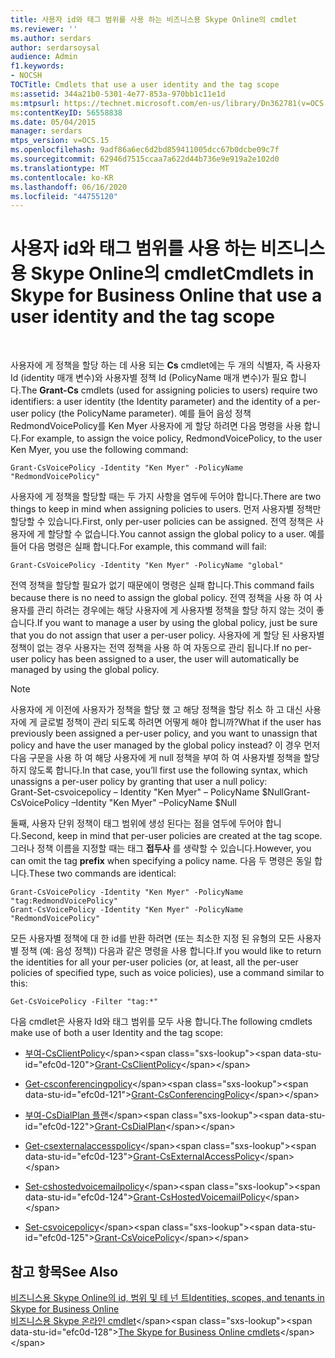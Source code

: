 ```yaml
---
title: 사용자 id와 태그 범위를 사용 하는 비즈니스용 Skype Online의 cmdlet
ms.reviewer: ''
ms.author: serdars
author: serdarsoysal
audience: Admin
f1.keywords:
- NOCSH
TOCTitle: Cmdlets that use a user identity and the tag scope
ms:assetid: 344a21b0-5301-4e77-853a-970bb1c11e1d
ms:mtpsurl: https://technet.microsoft.com/en-us/library/Dn362781(v=OCS.15)
ms:contentKeyID: 56558838
ms.date: 05/04/2015
manager: serdars
mtps_version: v=OCS.15
ms.openlocfilehash: 9adf86a6ec6d2bd859411005dcc67b0dcbe09c7f
ms.sourcegitcommit: 62946d7515ccaa7a622d44b736e9e919a2e102d0
ms.translationtype: MT
ms.contentlocale: ko-KR
ms.lasthandoff: 06/16/2020
ms.locfileid: "44755120"
---
```

# <a name="cmdlets-in-skype-for-business-online-that-use-a-user-identity-and-the-tag-scope"></a><span data-ttu-id="efc0d-102">사용자 id와 태그 범위를 사용 하는 비즈니스용 Skype Online의 cmdlet</span><span class="sxs-lookup"><span data-stu-id="efc0d-102">Cmdlets in Skype for Business Online that use a user identity and the tag scope</span></span>

 


<span data-ttu-id="efc0d-103">사용자에 게 정책을 할당 하는 데 사용 되는 **Cs** cmdlet에는 두 개의 식별자, 즉 사용자 Id (identity 매개 변수)와 사용자별 정책 Id (PolicyName 매개 변수)가 필요 합니다.</span><span class="sxs-lookup"><span data-stu-id="efc0d-103">The **Grant-Cs** cmdlets (used for assigning policies to users) require two identifiers: a user identity (the Identity parameter) and the identity of a per-user policy (the PolicyName parameter).</span></span> <span data-ttu-id="efc0d-104">예를 들어 음성 정책 RedmondVoicePolicy를 Ken Myer 사용자에 게 할당 하려면 다음 명령을 사용 합니다.</span><span class="sxs-lookup"><span data-stu-id="efc0d-104">For example, to assign the voice policy, RedmondVoicePolicy, to the user Ken Myer, you use the following command:</span></span>

    Grant-CsVoicePolicy -Identity "Ken Myer" -PolicyName "RedmondVoicePolicy"

<span data-ttu-id="efc0d-105">사용자에 게 정책을 할당할 때는 두 가지 사항을 염두에 두어야 합니다.</span><span class="sxs-lookup"><span data-stu-id="efc0d-105">There are two things to keep in mind when assigning policies to users.</span></span> <span data-ttu-id="efc0d-106">먼저 사용자별 정책만 할당할 수 있습니다.</span><span class="sxs-lookup"><span data-stu-id="efc0d-106">First, only per-user policies can be assigned.</span></span> <span data-ttu-id="efc0d-107">전역 정책은 사용자에 게 할당할 수 없습니다.</span><span class="sxs-lookup"><span data-stu-id="efc0d-107">You cannot assign the global policy to a user.</span></span> <span data-ttu-id="efc0d-108">예를 들어 다음 명령은 실패 합니다.</span><span class="sxs-lookup"><span data-stu-id="efc0d-108">For example, this command will fail:</span></span>

    Grant-CsVoicePolicy -Identity "Ken Myer" -PolicyName "global"

<span data-ttu-id="efc0d-109">전역 정책을 할당할 필요가 없기 때문에이 명령은 실패 합니다.</span><span class="sxs-lookup"><span data-stu-id="efc0d-109">This command fails because there is no need to assign the global policy.</span></span> <span data-ttu-id="efc0d-110">전역 정책을 사용 하 여 사용자를 관리 하려는 경우에는 해당 사용자에 게 사용자별 정책을 할당 하지 않는 것이 좋습니다.</span><span class="sxs-lookup"><span data-stu-id="efc0d-110">If you want to manage a user by using the global policy, just be sure that you do not assign that user a per-user policy.</span></span> <span data-ttu-id="efc0d-111">사용자에 게 할당 된 사용자별 정책이 없는 경우 사용자는 전역 정책을 사용 하 여 자동으로 관리 됩니다.</span><span class="sxs-lookup"><span data-stu-id="efc0d-111">If no per-user policy has been assigned to a user, the user will automatically be managed by using the global policy.</span></span>


> [!NOTE]  
> <span data-ttu-id="efc0d-112">사용자에 게 이전에 사용자가 정책을 할당 했 고 해당 정책을 할당 취소 하 고 대신 사용자에 게 글로벌 정책이 관리 되도록 하려면 어떻게 해야 합니까?</span><span class="sxs-lookup"><span data-stu-id="efc0d-112">What if the user has previously been assigned a per-user policy, and you want to unassign that policy and have the user managed by the global policy instead?</span></span> <span data-ttu-id="efc0d-113">이 경우 먼저 다음 구문을 사용 하 여 해당 사용자에 게 null 정책을 부여 하 여 사용자별 정책을 할당 하지 않도록 합니다.</span><span class="sxs-lookup"><span data-stu-id="efc0d-113">In that case, you’ll first use the following syntax, which unassigns a per-user policy by granting that user a null policy:</span></span><BR><span data-ttu-id="efc0d-114">Grant-Set-csvoicepolicy – Identity "Ken Myer" – PolicyName $Null</span><span class="sxs-lookup"><span data-stu-id="efc0d-114">Grant-CsVoicePolicy –Identity "Ken Myer" –PolicyName $Null</span></span>



<span data-ttu-id="efc0d-115">둘째, 사용자 단위 정책이 태그 범위에 생성 된다는 점을 염두에 두어야 합니다.</span><span class="sxs-lookup"><span data-stu-id="efc0d-115">Second, keep in mind that per-user policies are created at the tag scope.</span></span> <span data-ttu-id="efc0d-116">그러나 정책 이름을 지정할 때는 태그 **접두사** 를 생략할 수 있습니다.</span><span class="sxs-lookup"><span data-stu-id="efc0d-116">However, you can omit the tag **prefix** when specifying a policy name.</span></span> <span data-ttu-id="efc0d-117">다음 두 명령은 동일 합니다.</span><span class="sxs-lookup"><span data-stu-id="efc0d-117">These two commands are identical:</span></span>

    Grant-CsVoicePolicy -Identity "Ken Myer" -PolicyName "tag:RedmondVoicePolicy"
    Grant-CsVoicePolicy -Identity "Ken Myer" -PolicyName "RedmondVoicePolicy"

<span data-ttu-id="efc0d-118">모든 사용자별 정책에 대 한 id를 반환 하려면 (또는 최소한 지정 된 유형의 모든 사용자별 정책 (예: 음성 정책)) 다음과 같은 명령을 사용 합니다.</span><span class="sxs-lookup"><span data-stu-id="efc0d-118">If you would like to return the identities for all your per-user policies (or, at least, all the per-user policies of specified type, such as voice policies), use a command similar to this:</span></span>

    Get-CsVoicePolicy -Filter "tag:*"

<span data-ttu-id="efc0d-119">다음 cmdlet은 사용자 Id와 태그 범위를 모두 사용 합니다.</span><span class="sxs-lookup"><span data-stu-id="efc0d-119">The following cmdlets make use of both a user Identity and the tag scope:</span></span>

  - <span data-ttu-id="efc0d-120">[부여-CsClientPolicy](https://technet.microsoft.com/library/gg412942\(v=ocs.15\))</span><span class="sxs-lookup"><span data-stu-id="efc0d-120">[Grant-CsClientPolicy](https://technet.microsoft.com/library/gg412942\(v=ocs.15\))</span></span>

  - <span data-ttu-id="efc0d-121">[Get-csconferencingpolicy](https://technet.microsoft.com/library/gg425937\(v=ocs.15\))</span><span class="sxs-lookup"><span data-stu-id="efc0d-121">[Grant-CsConferencingPolicy](https://technet.microsoft.com/library/gg425937\(v=ocs.15\))</span></span>

  - <span data-ttu-id="efc0d-122">[부여-CsDialPlan 플랜](https://technet.microsoft.com/library/gg398547\(v=ocs.15\))</span><span class="sxs-lookup"><span data-stu-id="efc0d-122">[Grant-CsDialPlan](https://technet.microsoft.com/library/gg398547\(v=ocs.15\))</span></span>

  - <span data-ttu-id="efc0d-123">[Get-csexternalaccesspolicy](https://technet.microsoft.com/library/gg425942\(v=ocs.15\))</span><span class="sxs-lookup"><span data-stu-id="efc0d-123">[Grant-CsExternalAccessPolicy](https://technet.microsoft.com/library/gg425942\(v=ocs.15\))</span></span>

  - <span data-ttu-id="efc0d-124">[Set-cshostedvoicemailpolicy](https://technet.microsoft.com/library/gg412829\(v=ocs.15\))</span><span class="sxs-lookup"><span data-stu-id="efc0d-124">[Grant-CsHostedVoicemailPolicy](https://technet.microsoft.com/library/gg412829\(v=ocs.15\))</span></span>

  - <span data-ttu-id="efc0d-125">[Set-csvoicepolicy](https://technet.microsoft.com/library/gg398828\(v=ocs.15\))</span><span class="sxs-lookup"><span data-stu-id="efc0d-125">[Grant-CsVoicePolicy](https://technet.microsoft.com/library/gg398828\(v=ocs.15\))</span></span>

## <a name="see-also"></a><span data-ttu-id="efc0d-126">참고 항목</span><span class="sxs-lookup"><span data-stu-id="efc0d-126">See Also</span></span>


[<span data-ttu-id="efc0d-127">비즈니스용 Skype Online의 id, 범위 및 테 넌 트</span><span class="sxs-lookup"><span data-stu-id="efc0d-127">Identities, scopes, and tenants in Skype for Business Online</span></span>](identities-scopes-and-tenants-in-skype-for-business-online.md)  
<span data-ttu-id="efc0d-128">[비즈니스용 Skype 온라인 cmdlet](https://technet.microsoft.com/library/dn362817\(v=ocs.15\))</span><span class="sxs-lookup"><span data-stu-id="efc0d-128">[The Skype for Business Online cmdlets](https://technet.microsoft.com/library/dn362817\(v=ocs.15\))</span></span>

